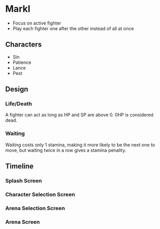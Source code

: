 # Markl

- Focus on active fighter
- Play each fighter one after the other instead of all at once

## Characters

- Sin
- Patience
- Lance
- Pest

## Design

### Life/Death

A fighter can act as long as HP and SP are above 0. 0HP is considered dead.

### Waiting

Waiting costs only 1 stamina, making it more likely to be the next one to move, but waiting twice in a row gives a stamina penality.

## Timeline

### Splash Screen

### Character Selection Screen

### Arena Selection Screen

### Arena Screen
